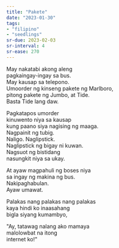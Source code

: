 ```yaml
---
title: "Pakete"
date: "2023-01-30"
tags:
- "filipino"
- "seedlings"
sr-due: 2023-02-03
sr-interval: 4
sr-ease: 270
---
```

May nakatabi akong aleng  
pagkaingay-ingay sa bus.  
May kausap sa telepono.  
Umoorder ng kinseng pakete ng Marlboro,  
pitong pakete ng Jumbo, at Tide.  
Basta Tide lang daw.  

Pagkatapos umorder  
kinuwento niya sa kausap  
kung paano siya nagising ng maaga.  
Nagpainit ng tubig.  
Naligo. Naglipstick.  
Naglipstick ng bigay ni kuwan.  
Nagsuot ng bistidang  
nasungkit niya sa ukay.  

At ayaw magpahuli ng boses niya  
sa ingay ng makina ng bus.  
Nakipaghabulan.  
Ayaw umawat.  

Palakas nang palakas nang palakas  
kaya hindi ko inaasahang  
bigla siyang kumambyo,  

"Ay, tatawag nalang ako mamaya  
malolowbat na itong  
internet ko!"  